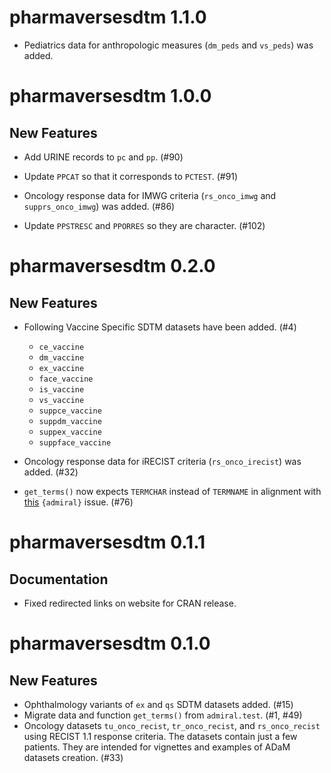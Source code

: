 # pharmaversesdtm 1.1.0

- Pediatrics data for anthropologic measures (`dm_peds` and `vs_peds`) was added.

# pharmaversesdtm 1.0.0

## New Features

- Add URINE records to `pc` and `pp`. (#90)

- Update `PPCAT` so that it corresponds to `PCTEST`. (#91)

- Oncology response data for IMWG criteria (`rs_onco_imwg` and `supprs_onco_imwg`)
was added. (#86)

- Update `PPSTRESC` and `PPORRES` so they are character. (#102)

# pharmaversesdtm 0.2.0

## New Features

- Following Vaccine Specific SDTM datasets have been added. (#4)

    - `ce_vaccine`
    - `dm_vaccine`
    - `ex_vaccine`
    - `face_vaccine`
    - `is_vaccine`
    - `vs_vaccine`
    - `suppce_vaccine`
    - `suppdm_vaccine`
    - `suppex_vaccine`
    - `suppface_vaccine`
 
- Oncology response data for iRECIST criteria (`rs_onco_irecist`) was added. (#32)

- `get_terms()` now expects `TERMCHAR` instead of `TERMNAME` in alignment with [this](https://github.com/pharmaverse/admiral/issues/2186) `{admiral}` issue. (#76)

# pharmaversesdtm 0.1.1

## Documentation

 - Fixed redirected links on website for CRAN release. 

# pharmaversesdtm 0.1.0

## New Features

 - Ophthalmology variants of `ex` and `qs` SDTM datasets added. (#15)
 - Migrate data and function `get_terms()` from `admiral.test`. (#1, #49)
 - Oncology datasets `tu_onco_recist`, `tr_onco_recist`, and `rs_onco_recist`
 using RECIST 1.1 response criteria. The datasets contain just a few patients.
 They are intended for vignettes and examples of ADaM datasets creation. (#33)

